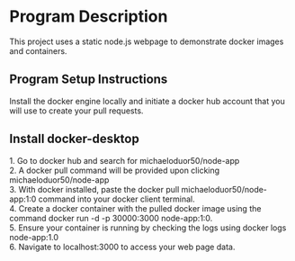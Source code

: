<h1>Program Description</h1>
This project uses a static node.js webpage to demonstrate docker images and containers.<br>
<h2>Program Setup Instructions</h2>
Install the docker engine locally and initiate a docker hub account that you will use to create your pull requests.<br>
<h2>Install docker-desktop</h2>
1. Go to docker hub and search for michaeloduor50/node-app<br>
2. A docker pull command will be provided upon clicking <a>michaeloduor50/node-app</a><br>
3. With docker installed, paste the docker pull michaeloduor50/node-app:1:0 command into your docker client terminal.<br>
4. Create a docker container with the pulled docker image using the command docker run -d -p 30000:3000 node-app:1:0. <br> 
5. Ensure your container is running by checking the logs using docker logs node-app:1.0<br>
6. Navigate to localhost:3000 to access your web page data.
